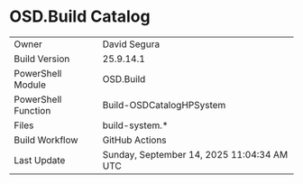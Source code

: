 ﻿# OSD.Build Catalog

| | |
|-|-|
| Owner | David Segura |
| Build Version | 25.9.14.1 |
| PowerShell Module | OSD.Build |
| PowerShell Function | Build-OSDCatalogHPSystem |
| Files | build-system.* |
| Build Workflow | GitHub Actions |
| Last Update | Sunday, September 14, 2025 11:04:34 AM UTC |
